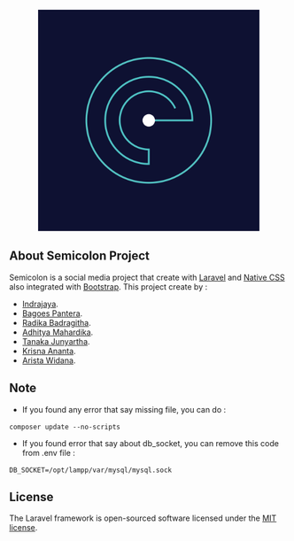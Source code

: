 <p align="center"><a href="https://github.com/RadikaBadra/Semicolon_repo" target="_blank"><img src="https://raw.githubusercontent.com/RadikaBadra/Semicolon_repo/master/prototype/co%20media.png" width="400"></a></p>

## About Semicolon Project

Semicolon is a social media project that create with [Laravel](https://laravel.com/docs) and [Native CSS](https://en.wikipedia.org/wiki/CSS) also integrated with [Bootstrap](https://getbootstrap.com/). This project create by :

- [Indrajaya](https://github.com/indrajayaswk).
- [Bagoes Pantera](https://github.com/BagoesPantera).
- [Radika Badragitha](https://github.com/RadikaBadra).
- [Adhitya Mahardika](https://github.com/adhitsimple96).
- [Tanaka Junyartha](https://github.com/truestyle06).
- [Krisna Ananta](https://github.com/Krisnaananta).
- [Arista Widana](https://github.com/Dewaaris8).

## Note
- If you found any error that say missing file, you can do :
```
composer update --no-scripts
```
- If you found error that say about db_socket, you can remove this code from .env file :
```
DB_SOCKET=/opt/lampp/var/mysql/mysql.sock
```

## License

The Laravel framework is open-sourced software licensed under the [MIT license](https://opensource.org/licenses/MIT).
